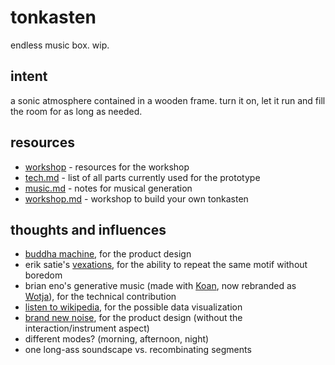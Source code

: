 # tonkasten

endless music box. wip.

## intent

a sonic atmosphere contained in a wooden frame. turn it on, let it run and fill the room for as long as needed.

## resources

- [workshop](workshop/README.md) - resources for the workshop
- [tech.md](tech.md) - list of all parts currently used for the prototype
- [music.md](music.md) - notes for musical generation
- [workshop.md](workshop.md) - workshop to build your own tonkasten

## thoughts and influences

- [buddha machine](https://www.youtube.com/watch?v=VlSM3GMuYVU), for the product design
- erik satie's [vexations](https://en.wikipedia.org/wiki/Vexations), for the ability to repeat the same motif without boredom
- brian eno's generative music (made with [Koan](https://www.wired.com/1997/10/can-generative-music-carry-the-nets-tunes/), now rebranded as [Wotja](https://intermorphic.com/wotja/)), for the technical contribution
- [listen to wikipedia](http://listen.hatnote.com/), for the possible data visualization
- [brand new noise](https://www.brandnewnoise.com/), for the product design (without the interaction/instrument aspect)
- different modes? (morning, afternoon, night)
- one long-ass soundscape vs. recombinating segments
